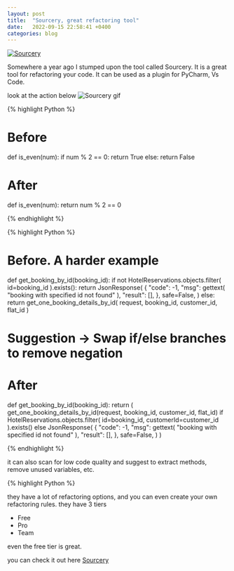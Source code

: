 ```yaml
---
layout: post
title:  "Sourcery, great refactoring tool"
date:   2022-09-15 22:58:41 +0400
categories: blog
---
```

[![Sourcery](https://img.shields.io/badge/Sourcery-enabled-brightgreen)](https://sourcery.ai)

Somewhere a year ago I stumped upon the tool called Sourcery. 
It is a great tool for refactoring your code.
It can be used as a plugin for PyCharm, Vs Code.

look at the action below
![Sourcery gif](/img/blog/sourcery_demo.gif)


{% highlight Python %}
# Before
def is_even(num):
    if num % 2 == 0:
        return True
    else:
        return False

# After
def is_even(num):
    return num % 2 == 0

{% endhighlight %}

{% highlight Python %}
# Before. A harder example

def get_booking_by_id(booking_id):
    if not HotelReservations.objects.filter(
        id=booking_id
    ).exists():
        return JsonResponse(
            {
                "code": -1,
                "msg": gettext(
                    "booking with specified id not found"
                ),
                "result": [],
            },
            safe=False,
        )
    else:
        return get_one_booking_details_by_id(
            request, booking_id, customer_id, flat_id
        )

# Suggestion -> Swap if/else branches to remove negation
# After

def get_booking_by_id(booking_id):
    return (
        get_one_booking_details_by_id(request, booking_id, customer_id, flat_id)
        if HotelReservations.objects.filter(
            id=booking_id, customerId=customer_id
            ).exists()
        else JsonResponse(
            {
                "code": -1,
                "msg": gettext(
                    "booking with specified id not found"
                ),
                "result": [],
            },
            safe=False,
            )
    )
    
{% endhighlight %}


it can also scan for low code quality and suggest to extract methods, remove unused variables, etc.

{% highlight Python %}

they have a lot of refactoring options, and you can even create your own refactoring rules.
they have 3 tiers
- Free
- Pro
- Team

even the free tier is great.

you can check it out here [Sourcery](https://sourcery.ai/)


